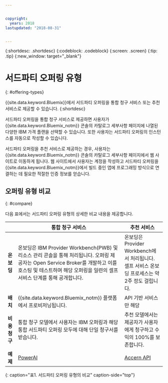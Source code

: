 ```yaml
---


copyright:
  years: 2018
lastupdated: "2018-08-31"


---
```


{:shortdesc: .shortdesc}
{:codeblock: .codeblock}
{:screen: .screen}
{:tip: .tip}
{:new_window: target="_blank"}

# 서드파티 오퍼링 유형
{: #offering-types}

{{site.data.keyword.Bluemix}}에서 서드파티 오퍼링을 통합 청구 서비스 또는 추천 서비스로 제공할 수 있습니다.
{:shortdesc}

서드파티 오퍼링을 통합 청구 서비스로 제공하면 사용자가 {{site.data.keyword.Bluemix_notm}} 콘솔의 카탈로그 세부사항 페이지에 나열된 다양한 IBM 가격 플랜을 선택할 수 있습니다. 또한 사용자는 서드파티 오퍼링의 인스턴스를 자동으로 작성할 수 있습니다.

서드파티 오퍼링을 추천 서비스로 제공하는 경우, 사용자는 {{site.data.keyword.Bluemix_notm}} 콘솔의 카탈로그 세부사항 페이지에서 웹 사이트로 이동하게 됩니다. 웹 사이트에서 사용자는 계정을 작성하고 서드파티 오퍼링을 {{site.data.keyword.Bluemix_notm}}에서 빌드 중인 앱에 프로그래밍 방식으로 연결하는 데 필요한 적절한 인증 정보를 얻습니다.

## 오퍼링 유형 비교
{: #compare}

다음 표에서는 서드파티 오퍼링 유형의 상세한 비교 내용을 제공합니다.

|  | 통합 청구 서비스  | 추천 서비스 |
|---|---|---|
| **온보딩** | 온보딩은 IBM Provider Workbench(PWB) 및 리소스 관리 콘솔을 통해 처리됩니다. 오퍼링 제공자는 Open Service Broker를 개발하고 이를 호스팅 및 테스트하며 해당 오퍼링을 일련의 셀프 서비스 단계를 통해 공개합니다. | 온보딩은 Provider Workbench에서 처리됩니다. 셀프 서비스 온보딩 프로세스는 약 2주 정도 걸립니다. |
| **배치** | {{site.data.keyword.Bluemix_notm}} 플랫폼에서 프로비저닝됩니다. | API 기반 서비스만 해당 |
| **비용 청구**  | 통합 청구 모델에서 사용자는 IBM 오퍼링과 해당 통합 서드파티 오퍼링 모두에 대해 단일 청구서를 받습니다. | 추천 모델에서는 제공자가 사용자에게 청구하고 수익의 100%를 보존합니다.  |
| **예제** | [PowerAI](https://console.bluemix.net/catalog/services/powerai) | [Accern API](https://console.bluemix.net/catalog/services/accern-api) |
{: caption="표1. 서드파티 오퍼링 유형의 비교" caption-side="top"}

